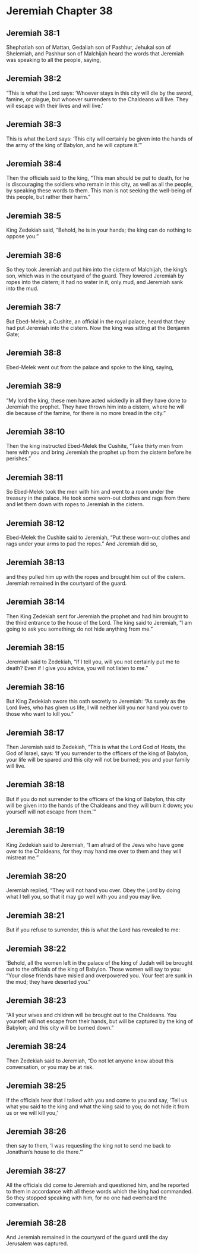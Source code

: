 # Jeremiah Chapter 38

## Jeremiah 38:1
Shephatiah son of Mattan, Gedaliah son of Pashhur, Jehukal son of Shelemiah, and Pashhur son of Malchijah heard the words that Jeremiah was speaking to all the people, saying,

## Jeremiah 38:2
“This is what the Lord says: ‘Whoever stays in this city will die by the sword, famine, or plague, but whoever surrenders to the Chaldeans will live. They will escape with their lives and will live.’

## Jeremiah 38:3
This is what the Lord says: ‘This city will certainly be given into the hands of the army of the king of Babylon, and he will capture it.’”

## Jeremiah 38:4
Then the officials said to the king, “This man should be put to death, for he is discouraging the soldiers who remain in this city, as well as all the people, by speaking these words to them. This man is not seeking the well-being of this people, but rather their harm.”

## Jeremiah 38:5
King Zedekiah said, “Behold, he is in your hands; the king can do nothing to oppose you.”

## Jeremiah 38:6
So they took Jeremiah and put him into the cistern of Malchijah, the king’s son, which was in the courtyard of the guard. They lowered Jeremiah by ropes into the cistern; it had no water in it, only mud, and Jeremiah sank into the mud.

## Jeremiah 38:7
But Ebed-Melek, a Cushite, an official in the royal palace, heard that they had put Jeremiah into the cistern. Now the king was sitting at the Benjamin Gate;

## Jeremiah 38:8
Ebed-Melek went out from the palace and spoke to the king, saying,

## Jeremiah 38:9
“My lord the king, these men have acted wickedly in all they have done to Jeremiah the prophet. They have thrown him into a cistern, where he will die because of the famine, for there is no more bread in the city.”

## Jeremiah 38:10
Then the king instructed Ebed-Melek the Cushite, “Take thirty men from here with you and bring Jeremiah the prophet up from the cistern before he perishes.”

## Jeremiah 38:11
So Ebed-Melek took the men with him and went to a room under the treasury in the palace. He took some worn-out clothes and rags from there and let them down with ropes to Jeremiah in the cistern.

## Jeremiah 38:12
Ebed-Melek the Cushite said to Jeremiah, “Put these worn-out clothes and rags under your arms to pad the ropes.” And Jeremiah did so,

## Jeremiah 38:13
and they pulled him up with the ropes and brought him out of the cistern. Jeremiah remained in the courtyard of the guard.

## Jeremiah 38:14
Then King Zedekiah sent for Jeremiah the prophet and had him brought to the third entrance to the house of the Lord. The king said to Jeremiah, “I am going to ask you something; do not hide anything from me.”

## Jeremiah 38:15
Jeremiah said to Zedekiah, “If I tell you, will you not certainly put me to death? Even if I give you advice, you will not listen to me.”

## Jeremiah 38:16
But King Zedekiah swore this oath secretly to Jeremiah: “As surely as the Lord lives, who has given us life, I will neither kill you nor hand you over to those who want to kill you.”

## Jeremiah 38:17
Then Jeremiah said to Zedekiah, “This is what the Lord God of Hosts, the God of Israel, says: ‘If you surrender to the officers of the king of Babylon, your life will be spared and this city will not be burned; you and your family will live.

## Jeremiah 38:18
But if you do not surrender to the officers of the king of Babylon, this city will be given into the hands of the Chaldeans and they will burn it down; you yourself will not escape from them.’”

## Jeremiah 38:19
King Zedekiah said to Jeremiah, “I am afraid of the Jews who have gone over to the Chaldeans, for they may hand me over to them and they will mistreat me.”

## Jeremiah 38:20
Jeremiah replied, “They will not hand you over. Obey the Lord by doing what I tell you, so that it may go well with you and you may live.

## Jeremiah 38:21
But if you refuse to surrender, this is what the Lord has revealed to me:

## Jeremiah 38:22
‘Behold, all the women left in the palace of the king of Judah will be brought out to the officials of the king of Babylon. Those women will say to you: “Your close friends have misled and overpowered you. Your feet are sunk in the mud; they have deserted you.”

## Jeremiah 38:23
“All your wives and children will be brought out to the Chaldeans. You yourself will not escape from their hands, but will be captured by the king of Babylon; and this city will be burned down.”

## Jeremiah 38:24
Then Zedekiah said to Jeremiah, “Do not let anyone know about this conversation, or you may be at risk.

## Jeremiah 38:25
If the officials hear that I talked with you and come to you and say, ‘Tell us what you said to the king and what the king said to you; do not hide it from us or we will kill you,’

## Jeremiah 38:26
then say to them, ‘I was requesting the king not to send me back to Jonathan’s house to die there.’”

## Jeremiah 38:27
All the officials did come to Jeremiah and questioned him, and he reported to them in accordance with all these words which the king had commanded. So they stopped speaking with him, for no one had overheard the conversation.

## Jeremiah 38:28
And Jeremiah remained in the courtyard of the guard until the day Jerusalem was captured.
